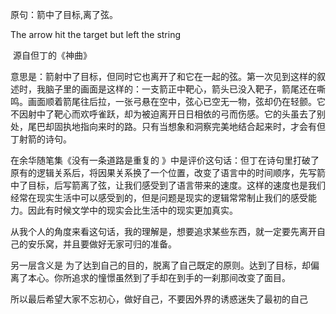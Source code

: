 原句：箭中了目标,离了弦。

The arrow hit the target but left the string

​         源自但丁的《神曲》

 

意思是：箭射中了目标，但同时它也离开了和它在一起的弦。第一次见到这样的叙述时，我脑子里的画面是这样的：一支箭正中靶心，箭头已没入靶子，箭尾还在嘶鸣。画面顺着箭尾往后拉，一张弓悬在空中，弦心已空无一物，弦却仍在轻颤。它不因射中了靶心而欢呼雀跃，却为被迫离开日日相依的弓而伤感。它的头虽去了别处，尾巴却固执地指向来时的路。只有当想象和洞察完美地结合起来时，才会有但丁射箭的诗句。

 

在余华随笔集《没有一条道路是重复的 》中是评价这句话：但丁在诗句里打破了原有的逻辑关系后，将因果关系换了一个位置，改变了语言中的时间顺序，先写箭中了目标，后写箭离了弦，让我们感受到了语言带来的速度。这样的速度也是我们经常在现实生活中可以感受到的，但是问题是现实的逻辑常常制止我们的感受能力。因此有时候文学中的现实会比生活中的现实更加真实。

 

从我个人的角度来看这句话，我的理解是，想要追求某些东西，就一定要先离开自己的安乐窝，并且要做好无家可归的准备。

另一层含义是 为了达到自己的目的，脱离了自己既定的原则。达到了目标，却偏离了本心。你所追求的憧憬虽然到了手却在到手的一刹那间改变了面目。

所以最后希望大家不忘初心，做好自己，不要因外界的诱惑迷失了最初的自己